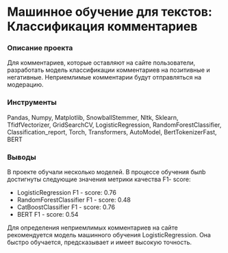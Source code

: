 # Машинное обучение для текстов: Классификация комментариев

### Описание проекта
Для комментариев, которые оставляют на сайте пользователи, разработать модель классификации комментариев на позитивные и негативные. Неприемлимые комментарии будут отправляться на модерацию.

### Инструменты
Pandas, Numpy, Matplotlib, SnowballStemmer, Nltk, Sklearn, TfidfVectorizer, GridSearchCV, LogisticRegression, RandomForestClassifier, Classification_report, Torch, Transformers, AutoModel, BertTokenizerFast, BERT

### Выводы
В проекте обучали несколько моделей. В процессе обучения былb достигнуты следующие значения метрики качества F1- score: 

- LogisticRegression F1 - score: 0.76
- RandomForestClassifier F1 - score: 0.48
- СatBoostClassifier F1 - score: 0.76
- BERT F1 - score: 0.54

Для определения неприемлимых комментариев на сайте рекомендуется модель машинного обучения LogisticRegression. Она быстро обучается, предсказывает и имеет высокую точность.
